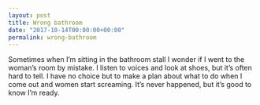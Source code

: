 ```yaml
---
layout: post
title: Wrong bathroom
date: "2017-10-14T00:00:00+00:00"
permalink: wrong-bathroom
---
```


Sometimes when I’m sitting in the bathroom stall I wonder if I went to the woman’s room by mistake. I listen to voices and look at shoes, but it’s often hard to tell. I have no choice but to make a plan about what to do when I come out and women start screaming. It’s never happened, but it’s good to know I’m ready.
